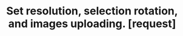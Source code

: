---
title: 'Set resolution, selection rotation, and images uploading. [request]'
redirect_to:
  - 'https://discuss.pencil2d.org/t/set-resolution-selection-rotation-and-images-uploading-request/1136'
---